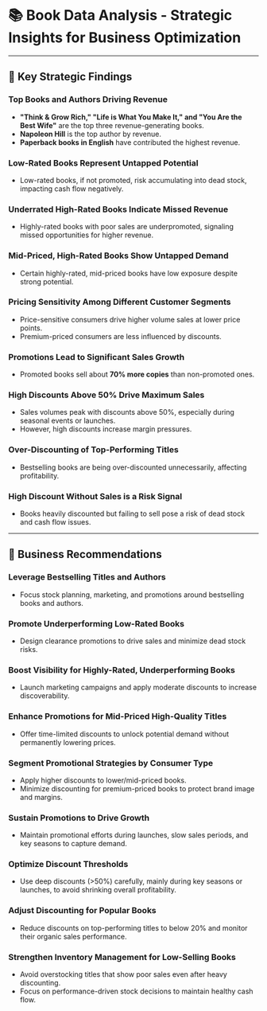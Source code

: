 
# 📚 Book Data Analysis - Strategic Insights for Business Optimization

---

## 📌 Key Strategic Findings

### Top Books and Authors Driving Revenue
- **"Think & Grow Rich," "Life is What You Make It," and "You Are the Best Wife"** are the top three revenue-generating books.
- **Napoleon Hill** is the top author by revenue.
- **Paperback books in English** have contributed the highest revenue.

### Low-Rated Books Represent Untapped Potential
- Low-rated books, if not promoted, risk accumulating into dead stock, impacting cash flow negatively.

### Underrated High-Rated Books Indicate Missed Revenue
- Highly-rated books with poor sales are underpromoted, signaling missed opportunities for higher revenue.

### Mid-Priced, High-Rated Books Show Untapped Demand
- Certain highly-rated, mid-priced books have low exposure despite strong potential.

### Pricing Sensitivity Among Different Customer Segments
- Price-sensitive consumers drive higher volume sales at lower price points.
- Premium-priced consumers are less influenced by discounts.

### Promotions Lead to Significant Sales Growth
- Promoted books sell about **70% more copies** than non-promoted ones.

### High Discounts Above 50% Drive Maximum Sales
- Sales volumes peak with discounts above 50%, especially during seasonal events or launches.
- However, high discounts increase margin pressures.

### Over-Discounting of Top-Performing Titles
- Bestselling books are being over-discounted unnecessarily, affecting profitability.

### High Discount Without Sales is a Risk Signal
- Books heavily discounted but failing to sell pose a risk of dead stock and cash flow issues.

---

## 📌 Business Recommendations

### Leverage Bestselling Titles and Authors
- Focus stock planning, marketing, and promotions around bestselling books and authors.

### Promote Underperforming Low-Rated Books
- Design clearance promotions to drive sales and minimize dead stock risks.

### Boost Visibility for Highly-Rated, Underperforming Books
- Launch marketing campaigns and apply moderate discounts to increase discoverability.

### Enhance Promotions for Mid-Priced High-Quality Titles
- Offer time-limited discounts to unlock potential demand without permanently lowering prices.

### Segment Promotional Strategies by Consumer Type
- Apply higher discounts to lower/mid-priced books.
- Minimize discounting for premium-priced books to protect brand image and margins.

### Sustain Promotions to Drive Growth
- Maintain promotional efforts during launches, slow sales periods, and key seasons to capture demand.

### Optimize Discount Thresholds
- Use deep discounts (>50%) carefully, mainly during key seasons or launches, to avoid shrinking overall profitability.

### Adjust Discounting for Popular Books
- Reduce discounts on top-performing titles to below 20% and monitor their organic sales performance.

### Strengthen Inventory Management for Low-Selling Books
- Avoid overstocking titles that show poor sales even after heavy discounting.
- Focus on performance-driven stock decisions to maintain healthy cash flow.
